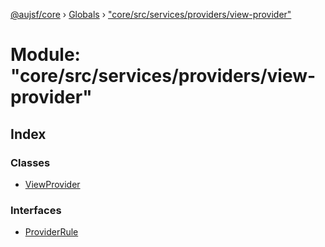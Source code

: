 [@aujsf/core](../README.md) › [Globals](../globals.md) › ["core/src/services/providers/view-provider"](_core_src_services_providers_view_provider_.md)

# Module: "core/src/services/providers/view-provider"

## Index

### Classes

* [ViewProvider](../classes/_core_src_services_providers_view_provider_.viewprovider.md)

### Interfaces

* [ProviderRule](../interfaces/_core_src_services_providers_view_provider_.providerrule.md)
